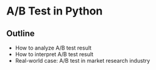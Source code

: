 # A/B Test in Python

## Outline

- How to analyze A/B test result
- How to interpret A/B test result 
- Real-world case: A/B test in market research industry
